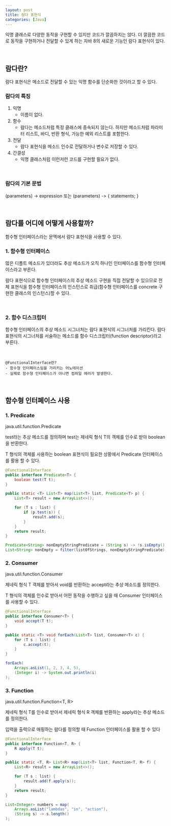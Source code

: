 ```yaml
---
layout: post
title: 람다 표현식
categories: [Java] 
---
```


익명 클래스로 다양한 동작을 구현할 수 있지만 코드가 깔끔하지는 않다. 
더 깔끔한 코드로 동작을 구현하거나 전달할 수 있게 하는 자바 8의 새로운 기능인 람다 표현식이 있다. 

<br>

## 람다란?
람다 표현식은 메소드로 전달할 수 있는 익명 함수를 단순화한 것이라고 할 수 있다.

### 람다의 특징

1. 익명
	- 이름이 없다.
2. 함수
	- 람다는 메소드처럼 특정 클래스에 종속되지 않는다. 하지만 메소드처럼 파라미터 리스트, 바디, 반환 형식, 가능한 예외 리스트를 포함한다.
3. 전달
	- 람다 표현식을 메소드 인수로 전달하거나 변수로 저장할 수 있다.
4. 간결성
	- 익명 클래스처럼 이런저런 코드를 구현할 필요가 없다.

<br>

### 람다의 기본 문법

(parameters) -> expression 또는 (parameters) -> { statements; }

<br>

## 람다를 어디에 어떻게 사용할까?

함수형 인터페이스라는 문맥에서 람다 표현식을 사용할 수 있다.

### 1\. 함수형 인터페이스

많은 디폴트 메소드가 있더라도 추상 메소드가 오직 하나인 인터페이스를 함수형 인터페이스라고 부른다.

람다 표현식으로 함수형 인터페이스의 추상 메소드 구현을 직접 전달할 수 있으므로 전체 표현식을 함수형 인터페이스의 인스턴스로 취급(함수형 인터페이스를 
concrete 구현한 클래스의 인스턴스)할 수 있다.

<br>

### 2\. 함수 디스크립터

함수형 인터페이스의 추상 메소드 시그너처는 람다 표현식의 시그너처를 가리킨다. 
람다 표현식의 시그너처를 서술하는 메소드를 함수 디스크립터(function descriptor)라고 부른다.

<br>

	@FunctionalInterface란?
	- 함수형 인터페이스임을 가리키는 어노테이션
	- 실제로 함수형 인터페이스가 아니면 컴파일 에러가 발생한다.

<br>

## 함수형 인터페이스 사용

### 1\. Predicate

java.util.function.Predicate<T>

test라는 추상 메소드를 정의하며 test는 제네릭 형식 T의 객체를 인수로 받아 boolean을 반환한다.

T 형식의 객체를 사용하는 boolean 표현식이 필요한 상황에서 Predicate 인터페이스를 활용 할 수 있다.

```java
@FunctionalInterface
public interface Predicate<T> {
	boolean test(T t);
}

public static <T> List<T> map(List<T> list, Predicate<T> p) {
	List<T> result = new ArrayList<>();

	for (T s : list) {
		if (p.test(s)) {
			result.add(s);
		}
	}
	return result;
}

Predicate<String> nonEmptyStringPredicate = (String s) -> !s.isEmpty();
List<String> nonEmpty = filter(listOfStrings, nonEmptyStringPredicate);
```

### 2\. Consumer

java.util.function.Consumer<T>

제네릭 형식 T 객체를 받아서 void를 반환하는 accept라는 추상 메소드를 정의한다.

T 형식의 객체를 인수로 받아서 어떤 동작을 수행하고 싶을 때 Consumer 인터페이스를 사용할 수 있다.

```java
@FunctionalInterface
public interface Consumer<T> {
	void accept(T t);
}

public static <T> void forEach(List<T> list, Consumer<T> c) {
	for (T s : list) {
		c.accept(t);
	}
}

forEach(
	Arrays.asList(1, 2, 3, 4, 5), 
	(Integer i) -> System.out.println(i)
);
```

### 3\. Function

java.util.function.Function<T, R>

제네릭 형식 T를 인수로 받아서 제네릭 형식 R 객체를 반환하는 apply라는 추상 메소드를 정의한다.

입력을 출력으로 매핑하는 람다를 정의할 때 Function 인터페이스를 활용 할 수 있다

```java
@FunctionalInterface
public interface Function<T, R> {
	R apply(T t);
}

public static <T, R> List<R> map(List<T> list, Function<T, R> f) {
	List<R> result = new ArrayList<>();

	for (T s : list) {
		result.add(f.apply(s));
	}
	return result;
}

List<Integer> numbers = map(
	Arrays.asList("lambdas", "in", "action"), 
	(String s) -> s.length()
);
```